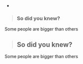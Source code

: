 <template v-for="i in ['fact','activity','note','headset']">
	
<code>icon="{{ i }}"</code>
  
  <f-icon v-for="s in ['small','medium','large']" :icon="i" :size="s" />
  <p />
</template>

-

> ### <f-icon size="small" /> So did you knew?
Some people are bigger than others

> ## <f-icon size="medium" /> So did you knew?
Some people are bigger than others